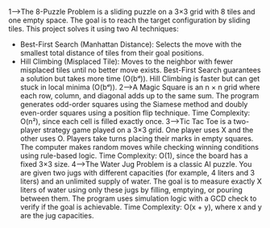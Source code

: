 1-->The 8-Puzzle Problem is a sliding puzzle on a 3×3 grid with 8 tiles and one empty space. The goal is to reach the target configuration by sliding tiles.
This project solves it using two AI techniques:
- Best-First Search (Manhattan Distance): Selects the move with the smallest total distance of tiles from their goal positions.
- Hill Climbing (Misplaced Tile): Moves to the neighbor with fewer misplaced tiles until no better move exists.
Best-First Search guarantees a solution but takes more time (O(bᵈ)).
Hill Climbing is faster but can get stuck in local minima (O(bᵈ)).
2-->A Magic Square is an n × n grid where each row, column, and diagonal adds up to the same sum.
The program generates odd-order squares using the Siamese method and doubly even-order squares using a position flip technique.
Time Complexity: O(n²), since each cell is filled exactly once.
3-->Tic Tac Toe is a two-player strategy game played on a 3×3 grid.
One player uses X and the other uses O. Players take turns placing their marks in empty squares.
The computer makes random moves while checking winning conditions using rule-based logic.
Time Complexity: O(1), since the board has a fixed 3×3 size.
4-->The Water Jug Problem is a classic AI puzzle. You are given two jugs with different capacities (for example, 4 liters and 3 liters) and an unlimited supply of water.
The goal is to measure exactly X liters of water using only these jugs by filling, emptying, or pouring between them.
The program uses simulation logic with a GCD check to verify if the goal is achievable.
Time Complexity: O(x + y), where x and y are the jug capacities.

